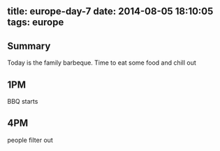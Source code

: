 title: europe-day-7
date: 2014-08-05 18:10:05
tags: europe
---

Summary
---
Today is the family barbeque. Time to eat some food and chill out

1PM
---
BBQ starts

4PM
---
people filter out
